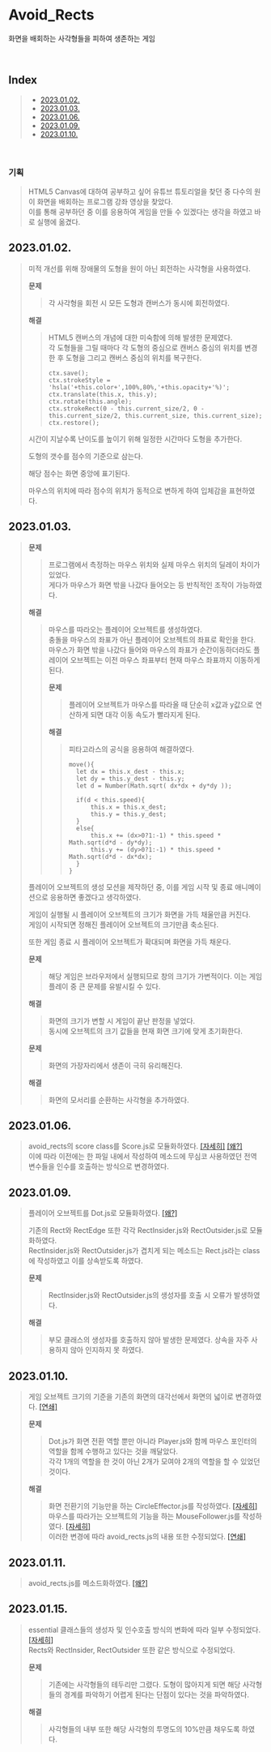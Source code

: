 # Avoid_Rects

화면을 배회하는 사각형들을 피하여 생존하는 게임

<br/>

## Index

> - [2023.01.02.](#20230102)
> - [2023.01.03.](#20230103)
> - [2023.01.06.](#20230106)
> - [2023.01.09.](#20230109)
> - [2023.01.10.](#20230110)

<br/>

### 기획

> HTML5 Canvas에 대하여 공부하고 싶어 유튜브 튜토리얼을 찾던 중 다수의 원이 화면을 배회하는 프로그램 강좌 영상을 찾았다.  
> 이를 통해 공부하던 중 이를 응용하여 게임을 만들 수 있겠다는 생각을 하였고 바로 실행에 옮겼다.

## 2023.01.02.

> 미적 개선를 위해 장애물의 도형을 원이 아닌 회전하는 사각형을 사용하였다.
>
> **문제**
>
> > 각 사각형을 회전 시 모든 도형과 캔버스가 동시에 회전하였다.
>
> **해결**
>
> > HTML5 캔버스의 개념에 대한 미숙함에 의해 발생한 문제였다.  
> > 각 도형들을 그릴 때마다 각 도형의 중심으로 캔버스 중심의 위치를 변경한 후 도형을 그리고 캔버스 중심의 위치를 복구한다.
> >
> > ```
> > ctx.save();
> > ctx.strokeStyle = 'hsla('+this.color+',100%,80%,'+this.opacity+'%)';
> > ctx.translate(this.x, this.y);
> > ctx.rotate(this.angle);
> > ctx.strokeRect(0 - this.current_size/2, 0 - this.current_size/2, this.current_size, this.current_size);
> > ctx.restore();
> > ```
>
> 시간이 지날수록 난이도를 높이기 위해 일정한 시간마다 도형을 추가한다.
>
> 도형의 갯수를 점수의 기준으로 삼는다.
>
> 해당 점수는 화면 중앙에 표기된다.
>
> 마우스의 위치에 따라 점수의 위치가 동적으로 변하게 하여 입체감을 표현하였다.

## 2023.01.03.

> **문제**
>
> > 프로그램에서 측정하는 마우스 위치와 실제 마우스 위치의 딜레이 차이가 있었다.  
> > 게다가 마우스가 화면 밖을 나갔다 들어오는 등 반칙적인 조작이 가능하였다.
>
> **해결**
>
> > 마우스를 따라오는 플레이어 오브젝트를 생성하였다.  
> > 충돌을 마우스의 좌표가 아닌 플레이어 오브젝트의 좌표로 확인을 한다.  
> > 마우스가 화면 밖을 나갔다 들어와 마우스의 좌표가 순간이동하더라도 플레이어 오브젝트는 이전 마우스 좌표부터 현재 마우스 좌표까지 이동하게 된다.
> >
> > **문제**
> >
> > > 플레이어 오브젝트가 마우스를 따라올 때 단순히 x값과 y값으로 연산하게 되면 대각 이동 속도가 빨라지게 된다.
> >
> > **해결**
> >
> > > 피타고라스의 공식을 응용하여 해결하였다.
> > >
> > > ```
> > > move(){
> > >   let dx = this.x_dest - this.x;
> > >   let dy = this.y_dest - this.y;
> > >   let d = Number(Math.sqrt( dx*dx + dy*dy ));
> > >
> > >   if(d < this.speed){
> > >       this.x = this.x_dest;
> > >       this.y = this.y_dest;
> > >   }
> > >   else{
> > >       this.x += (dx>0?1:-1) * this.speed * Math.sqrt(d*d - dy*dy);
> > >       this.y += (dy>0?1:-1) * this.speed * Math.sqrt(d*d - dx*dx);
> > >   }
> > > }
> > > ```
>
> 플레이어 오브젝트의 생성 모션을 제작하던 중, 이를 게임 시작 및 종료 애니메이션으로 응용하면 좋겠다고 생각하였다.
>
> 게임이 실행될 시 플레이어 오브젝트의 크기가 화면을 가득 채울만큼 커진다.  
> 게임이 시작되면 정해진 플레이어 오브젝트의 크기만큼 축소된다.
>
> 또한 게임 종료 시 플레이어 오브젝트가 확대되며 화면을 가득 채운다.
>
> **문제**
>
> > 해당 게임은 브라우저에서 실행되므로 창의 크기가 가변적이다. 이는 게임 플레이 중 큰 문제를 유발시킬 수 있다.
>
> **해결**
>
> > 화면의 크기가 변할 시 게임이 끝난 판정을 넣었다.  
> > 동시에 오브젝트의 크기 값들을 현재 화면 크기에 맞게 초기화한다.
>
> **문제**
>
> > 화면의 가장자리에서 생존이 극히 유리해진다.
>
> **해결**
>
> > 화면의 모서리를 순환하는 사각형을 추가하였다.

## 2023.01.06.

> avoid_rects의 score class를 Score.js로 모듈화하였다. [[자세히]](./essential.md#20230106) [[왜?]](./shoot_balls.md#20230106)  
> 이에 따라 이전에는 한 파일 내에서 작성하여 메소드에 무심코 사용하였던 전역변수들을 인수를 호출하는 방식으로 변경하였다.

## 2023.01.09.

> 플레이어 오브젝트를 Dot.js로 모듈화하였다. [[왜?]](./shoot_balls.md#20230109)
>
> 기존의 Rect와 RectEdge 또한 각각 RectInsider.js와 RectOutsider.js로 모듈화하였다.  
> RectInsider.js와 RectOutsider.js가 겹치게 되는 메소드는 Rect.js라는 class에 작성하였고 이를 상속받도록 하였다.
>
> **문제**
>
> > RectInsider.js와 RectOutsider.js의 생성자를 호출 시 오류가 발생하였다.
>
> **해결**
>
> > 부모 클래스의 생성자를 호출하지 않아 발생한 문제였다. 상속을 자주 사용하지 않아 인지하지 못 하였다.

## 2023.01.10.

> 게임 오브젝트 크기의 기준을 기존의 화면의 대각선에서 화면의 넓이로 변경하였다. [[연쇄]](./shoot_balls.md#20230110)
>
> **문제**
>
> > Dot.js가 화면 전환 역할 뿐만 아니라 Player.js와 함께 마우스 포인터의 역할을 함께 수행하고 있다는 것을 깨달았다.  
> > 각각 1개의 역할을 한 것이 아닌 2개가 모여야 2개의 역할을 할 수 있었던 것이다.
>
> **해결**
>
> > 화면 전환기의 기능만을 하는 CircleEffector.js를 작성하였다. [[자세히]](./essential.md#20230110)  
> > 마우스를 따라가는 오브젝트의 기능을 하는 MouseFollower.js를 작성하였다. [[자세히]](./essential.md#20230110)  
> > 이러한 변경에 따라 avoid_rects.js의 내용 또한 수정되었다. [[연쇄]](./shoot_balls.md#20230110)

## 2023.01.11.

> avoid_rects.js를 메소드화하였다. [[왜?]](./menu.md#20230111)

## 2023.01.15.

> essential 클래스들의 생성자 및 인수호출 방식의 변화에 따라 일부 수정되었다. [[자세히]](./essential.md#20230115)  
> Rects와 RectInsider, RectOutsider 또한 같은 방식으로 수정되었다.
>
> **문제**
> 
> > 기존에는 사각형들의 테두리만 그렸다. 도형이 많아지게 되면 해당 사각형들의 경계를 파악하기 어렵게 된다는 단점이 있다는 것을 파악하였다.  
>
> **해결**
>
> > 사각형들의 내부 또한 해당 사각형의 투명도의 10%만큼 채우도록 하였다.